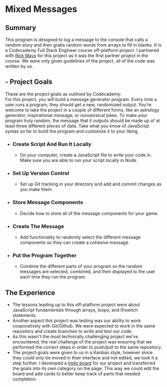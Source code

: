 # Mixed Messages
## Summary
This program is designed to log a message to the console that calls a random story and then grabs random words from arrays to fill in blanks. It is a Codecademy Full Stack Engineer course off-platform project. I partnered with [Rick Mays](https://github.com/rickmays) for this project as it was the first partner project in the course. We were only given guidelines of the project, all of the code was written by us.

## - Project Goals
These are the project goals as outlined by Codecademy:  
For this project, you will build a message generator program. Every time a user runs a program, they should get a new, randomized output. You’re welcome to take the project in a couple of different forms, like an astrology generator, inspirational message, or nonsensical jokes. To make your program truly random, the message that it outputs should be made up of at least three different pieces of data. Take what you know of JavaScript syntax so far to build the program and customize it to your liking.
- ### Create Script And Run It Locally
    - On your computer, create a JavaScript file to write your code in. Make sure you are able to run your script locally in Node.
- ### Set Up Version Control
    - Set up Git tracking in your directory and add and commit changes as you make them.
- ### Store Message Components
    - Decide how to store all of the message components for your game.
- ### Create The Message
    - Add functionality to randomly select the different message components so they can create a cohesive message.
- ### Put the Program Together
    - Combine the different parts of your program so the random messages are selected, combined, and then displayed to the user each time they run the program.
## The Experience
- The lessons leading up to this off-platform project were about JavaScript fundamentals through arrays, loops, and if/switch statements.
- Another aspect this project was testing was our ability to work cooporatively with Git/Github. We were expected to work in the same repository and create branches to write and test our code.
- As this wasn't the most technically challenging project we've encountered, the real challenge of the project was ensuring that we performed the correct steps in order to push/pull to the same repository.
- The project goals were given to us in a Kanban style, however since they could only be moved in their interface and not edited, we took it a step further. I developed a [trello board](https://trello.com/b/9eYXMvgB/mixed-messages) for our project and transferred the goals into its own category on the page. This way we could edit the board and add cards to better keep track of parts that needed completion.